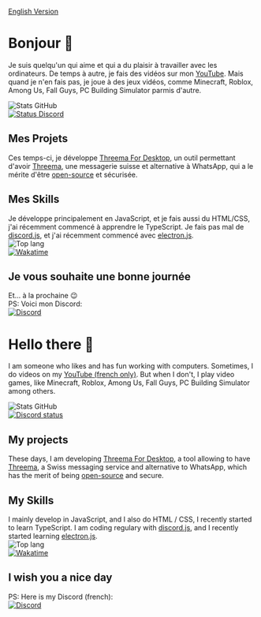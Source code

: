 [English Version](#hello-there-)

# Bonjour 👋
Je suis quelqu'un qui aime et qui a du plaisir à travailler avec les ordinateurs.
De temps à autre, je fais des vidéos sur mon [YouTube](https://youtube.com/c/GeekCornerYT). Mais quand je n'en fais pas, je joue à des jeux vidéos, comme Minecraft, Roblox, Among Us, Fall Guys, PC Building Simulator parmis d'autre.

![Stats GitHub](https://github-readme-stats.vercel.app/api?username=GeekCornerGH&count_private=true&show_icons=true&include_all_commits=true&theme=dark&hide_border=true)  
[![Status Discord](https://lanyard.cnrad.dev/api/710836174050164757?theme=dark&animated=true&idleMessage=Actuellement%20indisponible)](https://discord.com/users/710836174050164757)

## Mes Projets
Ces temps-ci, je développe [Threema For Desktop](https://github.com/GeekCornerGH/threema-for-desktop), un outil permettant d'avoir [Threema](https://threema.ch/), une messagerie suisse et alternative à WhatsApp, qui a le mérite d'être [open-source](https://github.com/threema-ch/) et sécurisée.

## Mes Skills
Je développe principalement en JavaScript, et je fais aussi du HTML/CSS, j'ai récemment commencé à apprendre le TypeScript.
Je fais pas mal de [discord.js](https://discord.js.org), et j'ai récemment commencé avec [electron.js](https://electronjs.org).  
![Top lang](https://github-readme-stats.vercel.app/api/top-langs/?username=GeekCornerGH&langs_count=10&theme=dark&layout=compact&hide_border=true)  
[![Wakatime](https://github-readme-stats.vercel.app/api/wakatime?username=GeekCornerWT&theme=dark&hide_border=true)](https://wakatime.com/GeekCornerWT)

## Je vous souhaite une bonne journée
Et... à la prochaine 😉  
PS: Voici mon Discord:  
[![Discord](https://discord.com/api/guilds/714044475734753300/embed.png?style=banner3)](https://discord.gg/46zxhbK)


# Hello there 👋
I am someone who likes and has fun working with computers.
Sometimes, I do videos on my [YouTube (french only)](https://youtube.com/c/GeekCornerYT). But when I don't, I play video games, like Minecraft, Roblox, Among Us, Fall Guys, PC Building Simulator among others.  

![Stats GitHub](https://github-readme-stats.vercel.app/api?username=GeekCornerGH&count_private=true&show_icons=true&include_all_commits=true&theme=dark&hide_border=true)  
[![Discord status](https://lanyard.cnrad.dev/api/710836174050164757?theme=dark&animated=true&idleMessage=Not%20avaliable%20for%20now)](https://discord.com/users/710836174050164757)

## My projects
These days, I am developing [Threema For Desktop](https://github.com/GeekCornerGH/threema-for-desktop), a tool allowing to have [Threema](https://threema.ch/), a Swiss messaging service and alternative to WhatsApp, which has the merit of being [open-source](https://github.com/threema-ch/) and secure.

## My Skills
I mainly develop in JavaScript, and I also do HTML / CSS, I recently started to learn TypeScript.
I am coding regulary with [discord.js](https://discord.js.org), and I recently started learning [electron.js](https://electronjs.org).  
![Top lang](https://github-readme-stats.vercel.app/api/top-langs/?username=GeekCornerGH&langs_count=10&theme=dark&layout=compact&hide_border=true)  
[![Wakatime](https://github-readme-stats.vercel.app/api/wakatime?username=GeekCornerWT&theme=dark&hide_border=true)](https://wakatime.com/GeekCornerWT)

## I wish you a nice day
PS: Here is my Discord (french):  
[![Discord](https://discord.com/api/guilds/714044475734753300/embed.png?style=banner3)](https://discord.gg/46zxhbK)
